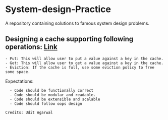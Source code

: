 # System-design-Practice
A repository containing solutions to famous system design problems.


 ##  Designing a cache supporting following operations: [Link](src/main/scala/com/practice/cache)
    - Put: This will allow user to put a value against a key in the cache.
    - Get: This will allow user to get a value against a key in the cache.
    - Eviction: If the cache is full, use some eviction policy to free some space.
   
   Expectations:
   
      - Code should be functionally correct
      - Code should be modular and readable.
      - Code should be extensible and scalable
      - Code should follow oops design

    Credits: Udit Agarwal